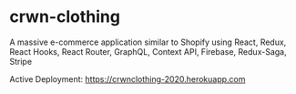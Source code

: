 # crwn-clothing
A massive e-commerce application similar to Shopify using React, Redux, React Hooks, React Router, GraphQL, Context API, Firebase, Redux-Saga, Stripe

Active Deployment: https://crwnclothing-2020.herokuapp.com
